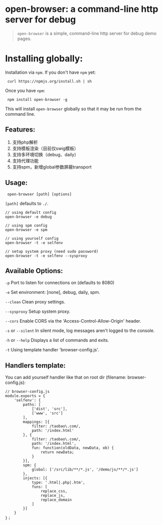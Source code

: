 # open-browser: a command-line http server for debug

> `open-browser` is a simple, command-line http server for debug demo pages.

# Installing globally:

Installation via `npm`.  If you don't have `npm` yet:

     curl https://npmjs.org/install.sh | sh
     
Once you have `npm`:

     npm install open-browser -g
     
This will install `open-browser` globally so that it may be run from the command line.

## Features:

1. 支持php解析
2. 支持模板渲染（目前仅swig模板）
3. 支持多环境切换（debug、daily）
4. 支持代理功能
5. 支持spm，新增global参数屏蔽transport

## Usage:

     open-browser [path] [options]

`[path]` defaults to `./`.

```
// using default config
open-browser -e debug

// using spm config
open-browser -e spm

// using yourself config
open-browser -t -e selfenv

// setup system proxy (need sudo password)
open-browser -t -e selfenv --sysproxy
```

## Available Options:

`-p` Port to listen for connections on (defaults to 8080)

`-e` Set environment: [none], debug, daily, spm.

`--clean` Clean proxy settings.

`--sysproxy` Setup system proxy.

`--cors` Enable CORS via the 'Access-Control-Allow-Origin' header.

`-s` or `--silent` In silent mode, log messages aren't logged to the console.

`-h` or `--help` Displays a list of commands and exits.

`-t` Using template handler 'browser-config.js'.

## Handlers template:

You can add yourself handler like that on root dir (filename: browser-config.js):

```
// browser-config.js
module.exports = {
    'selfenv': {
        paths: [
            ['dist', 'src'],
            ['www', 'src']
        ],
        mappings: [{
            filter: /taobao\.com/,
            path: '/index.html'
        }, {
            filter: /taobao\.com/,
            path: '/index.html',
            fun: function(oldData, newData, ob) {
                return newData;
            }
        }],
        spm: {
            global: ['/src/lib/**/*.js', '/demo/js/**/*.js']
        },
        injects: [{
            type: '.html|.php|.htm',
            funs: [
                replace_css,
                replace_js,
                replace_domain
            ]
        }]
    }
}；
```
